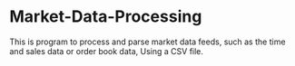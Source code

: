 # Market-Data-Processing

This is program to process and parse market data feeds, 
such as the time and sales data or order book data, Using a CSV file.
